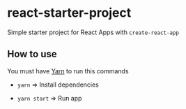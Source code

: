 # react-starter-project

Simple starter project for React Apps with `create-react-app`

## How to use

You must have [Yarn](https://yarnpkg.com/lang/en/) to run this commands

- `yarn` => Install dependencies

- `yarn start` => Run app
